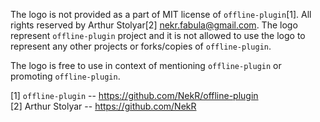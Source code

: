 The logo is not provided as a part of MIT license of `offline-plugin`[1]. All rights reserved by Arthur Stolyar[2] <nekr.fabula@gmail.com>. The logo represent `offline-plugin` project and it is not allowed to use the logo to represent any other projects or forks/copies of `offline-plugin`.

The logo is free to use in context of mentioning `offline-plugin` or promoting `offline-plugin`.

[1] `offline-plugin` -- https://github.com/NekR/offline-plugin  
[2] Arthur Stolyar -- https://github.com/NekR
